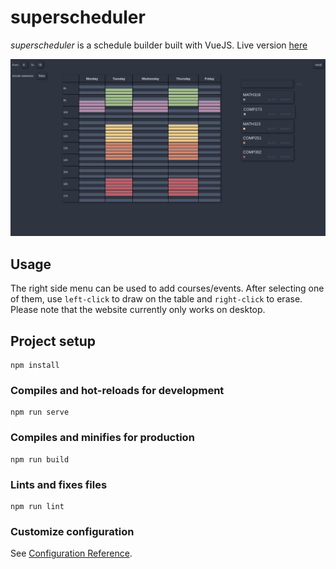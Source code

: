 # superscheduler

_superscheduler_ is a schedule builder built with VueJS. Live version [here](https://jfto23.github.io/superscheduler/)

![](https://github.com/jfto23/superscheduler/blob/master/superscheduler.png)

## Usage

The right side menu can be used to add courses/events. After selecting one of them, use `left-click` to draw on the table and `right-click` to erase.
Please note that the website currently only works on desktop.

## Project setup
```
npm install
```

### Compiles and hot-reloads for development
```
npm run serve
```

### Compiles and minifies for production
```
npm run build
```

### Lints and fixes files
```
npm run lint
```

### Customize configuration
See [Configuration Reference](https://cli.vuejs.org/config/).
